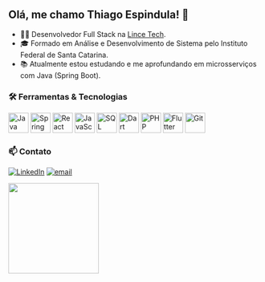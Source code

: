 ## Olá, me chamo Thiago Espindula! 👋

- 👨‍💻 Desenvolvedor Full Stack na [Lince Tech](https://lincetec.com.br/).
- 🎓 Formado em Análise e Desenvolvimento de Sistema pelo Instituto Federal de Santa Catarina.
- 📚 Atualmente estou estudando e me aprofundando em microsserviços com Java (Spring Boot).
  
### 🛠️ Ferramentas & Tecnologias
<p align="left">
  <img src="https://cdn.jsdelivr.net/gh/devicons/devicon/icons/java/java-original.svg" alt="Java" width="40" height="40"/>
  <img src="https://cdn.jsdelivr.net/gh/devicons/devicon/icons/spring/spring-original.svg" alt="Spring" width="40" height="40"/>
  <img src="https://cdn.jsdelivr.net/gh/devicons/devicon/icons/react/react-original.svg" alt="React" width="40" height="40"/>
  <img src="https://cdn.jsdelivr.net/gh/devicons/devicon/icons/javascript/javascript-original.svg" alt="JavaScript" width="40" height="40"/>
  <img src="https://cdn.jsdelivr.net/gh/devicons/devicon/icons/microsoftsqlserver/microsoftsqlserver-plain.svg" alt="SQL Server" width="40" height="40"/>
  <img src="https://cdn.jsdelivr.net/gh/devicons/devicon/icons/dart/dart-original.svg" alt="Dart" width="40" height="40"/>
  <img src="https://cdn.jsdelivr.net/gh/devicons/devicon/icons/php/php-original.svg" alt="PHP" width="40" height="40"/>
  <img src="https://cdn.jsdelivr.net/gh/devicons/devicon/icons/flutter/flutter-original.svg" alt="Flutter" width="40" height="40"/>
  <img src="https://cdn.jsdelivr.net/gh/devicons/devicon/icons/git/git-original.svg" alt="Git" width="40" height="40"/>
</p>


### 📫 Contato
[![LinkedIn](https://img.shields.io/badge/LinkedIn-%230077B5.svg?logo=linkedin&logoColor=white)]([https://linkedin.com/in/williamkoller](https://www.linkedin.com/in/thiago-cesar-aragao-espindula/)) [![email](https://img.shields.io/badge/Email-D14836?logo=gmail&logoColor=white)](mailto:thiagoespindula00@gmail.com) 

<img height="180em" src="https://github-readme-stats.vercel.app/api/top-langs/?username=thiagoespindula00&layout=compact&langs_count=6&theme=dracula"/>
